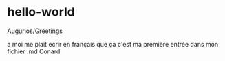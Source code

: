 # hello-world

Augurios/Greetings

a moi me plait ecrir en français que ça c'est ma première entrée dans mon fichier .md
Conard
